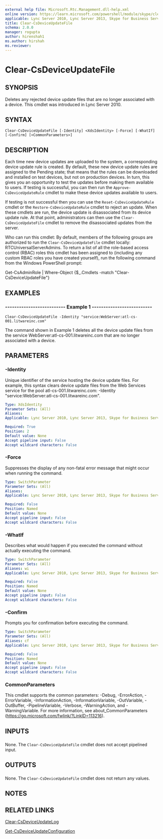 ```yaml
---
external help file: Microsoft.Rtc.Management.dll-help.xml
online version: https://learn.microsoft.com/powershell/module/skype/clear-csdeviceupdatefile
applicable: Lync Server 2010, Lync Server 2013, Skype for Business Server 2015, Skype for Business Server 2019
title: Clear-CsDeviceUpdateFile
schema: 2.0.0
manager: rogupta
author: hirenshah1
ms.author: hirshah
ms.reviewer:
---
```


# Clear-CsDeviceUpdateFile

## SYNOPSIS
Deletes any rejected device update files that are no longer associated with a device.
This cmdlet was introduced in Lync Server 2010.


## SYNTAX

```
Clear-CsDeviceUpdateFile [-Identity] <XdsIdentity> [-Force] [-WhatIf] [-Confirm] [<CommonParameters>]
```

## DESCRIPTION
Each time new device updates are uploaded to the system, a corresponding device update rule is created.
By default, these new device update rules are assigned to the Pending state; that means that the rules can be downloaded and installed on test devices, but not on production devices.
In turn, this gives you an opportunity to test the updates before making them available to users.
If testing is successful, you can then run the `Approve-CsDeviceUpdateRule` cmdlet to make these device updates available to users.

If testing is not successful then you can use the `Reset-CsDeviceUpdateRule` cmdlet or the `Restore-CsDeviceUpdateRule` cmdlet to reject an update.
When these cmdlets are run, the device update is disassociated from its device update rule.
At that point, administrators can then use the `Clear-CsDeviceUpdateFile` cmdlet to remove the disassociated updates from the server.

Who can run this cmdlet: By default, members of the following groups are authorized to run the `Clear-CsDeviceUpdateFile` cmdlet locally: RTCUniversalServerAdmins.
To return a list of all the role-based access control (RBAC) roles this cmdlet has been assigned to (including any custom RBAC roles you have created yourself), run the following command from the Windows PowerShell prompt:

Get-CsAdminRole | Where-Object {$_.Cmdlets -match "Clear-CsDeviceUpdateFile"}


## EXAMPLES

### -------------------------- Example 1 --------------------------
```
Clear-CsDeviceUpdateFile -Identity "service:WebServer:atl-cs-001.litwareinc.com"
```

The command shown in Example 1 deletes all the device update files from the service WebServer:atl-cs-001.litwareinc.com that are no longer associated with a device.


## PARAMETERS

### -Identity
Unique identifier of the service hosting the device update files.
For example, this syntax clears device update files from the Web Services service for the pool atl-cs-001.litwareinc.com: -Identity "service:WebServer:atl-cs-001.litwareinc.com".

```yaml
Type: XdsIdentity
Parameter Sets: (All)
Aliases: 
Applicable: Lync Server 2010, Lync Server 2013, Skype for Business Server 2015, Skype for Business Server 2019

Required: True
Position: 2
Default value: None
Accept pipeline input: False
Accept wildcard characters: False
```

### -Force
Suppresses the display of any non-fatal error message that might occur when running the command.

```yaml
Type: SwitchParameter
Parameter Sets: (All)
Aliases: 
Applicable: Lync Server 2010, Lync Server 2013, Skype for Business Server 2015, Skype for Business Server 2019

Required: False
Position: Named
Default value: None
Accept pipeline input: False
Accept wildcard characters: False
```

### -WhatIf
Describes what would happen if you executed the command without actually executing the command.

```yaml
Type: SwitchParameter
Parameter Sets: (All)
Aliases: wi
Applicable: Lync Server 2010, Lync Server 2013, Skype for Business Server 2015, Skype for Business Server 2019

Required: False
Position: Named
Default value: None
Accept pipeline input: False
Accept wildcard characters: False
```

### -Confirm
Prompts you for confirmation before executing the command.

```yaml
Type: SwitchParameter
Parameter Sets: (All)
Aliases: cf
Applicable: Lync Server 2010, Lync Server 2013, Skype for Business Server 2015, Skype for Business Server 2019

Required: False
Position: Named
Default value: None
Accept pipeline input: False
Accept wildcard characters: False
```

### CommonParameters
This cmdlet supports the common parameters: -Debug, -ErrorAction, -ErrorVariable, -InformationAction, -InformationVariable, -OutVariable, -OutBuffer, -PipelineVariable, -Verbose, -WarningAction, and -WarningVariable. For more information, see about_CommonParameters (https://go.microsoft.com/fwlink/?LinkID=113216).

## INPUTS

###  
None.
The `Clear-CsDeviceUpdateFile` cmdlet does not accept pipelined input.

## OUTPUTS

###  
None.
The `Clear-CsDeviceUpdateFile` cmdlet does not return any values.

## NOTES

## RELATED LINKS
[Clear-CsDeviceUpdateLog](Clear-CsDeviceUpdateLog.md)

[Get-CsDeviceUpdateConfiguration](Get-CsDeviceUpdateConfiguration.md)
